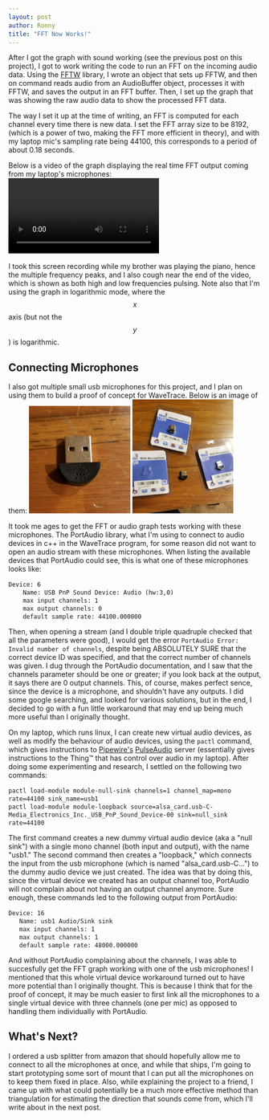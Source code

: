```yaml
---
layout: post
author: Ronny
title: "FFT Now Works!"
---
```


After I got the graph with sound working (see the previous post on this project), I got to work writing the code to run an FFT on the incoming audio data. Using the <a href="https://www.fftw.org/" target="_blank">FFTW</a> library, I wrote an object that sets up FFTW, and then on command reads audio from an AudioBuffer object, processes it with FFTW, and saves the output in an FFT buffer. Then, I set up the graph that was showing the raw audio data to show the processed FFT data.

The way I set it up at the time of writing, an FFT is computed for each channel every time there is new data. I set the FFT array size to be 8192, (which is a power of two, making the FFT more efficient in theory), and with my laptop mic's sampling rate being 44100, this corresponds to a period of about 0.18 seconds.

Below is a video of the graph displaying the real time FFT output coming from my laptop's microphones:
<video controls loop src="/assets/images/WaveTrace/fft-graph.mp4" class="gallery-image"></video>

I took this screen recording while my brother was playing the piano, hence the multiple frequency peaks, and I also cough near the end of the video, which is shown as both high and low frequencies pulsing. Note also that I'm using the graph in logarithmic mode, where the $$x$$ axis (but not the $$y$$) is logarithmic.


## Connecting Microphones

I also got multiple small usb microphones for this project, and I plan on using them to build a proof of concept for WaveTrace. Below is an image of them:
<img src="/assets/images/WaveTrace/poc/USB-mic-zoomed.jpg" class="gallery-image" style="width:40%">
<img src="/assets/images/WaveTrace/poc/USB-mics.jpg" class="gallery-image" style="width:40%">


It took me ages to get the FFT or audio graph tests working with these microphones. The PortAudio library, what I'm using to connect to audio devices in c++ in the WaveTrace program, for some reason did not want to open an audio stream with these microphones. When listing the available devices that PortAudio could see, this is what one of these microphones looks like:
```racket
Device: 6
    Name: USB PnP Sound Device: Audio (hw:3,0)
    max input channels: 1
    max output channels: 0
    default sample rate: 44100.000000
```

Then, when opening a stream (and I double triple quadruple checked that all the parameters were good), I would get the error `PortAudio Error: Invalid number of channels`, despite being ABSOLUTELY SURE that the correct device ID was specified, and that the correct number of channels was given. I dug through the PortAudio documentation, and I saw that the channels parameter should be one or greater; if you look back at the output, it says there are 0 output channels. This, of course, makes perfect sence, since the device is a microphone, and shouldn't have any outputs. I did some google searching, and looked for various solutions, but in the end, I decided to go with a fun little workaround that may end up being much more useful than I originally thought.

On my laptop, which runs linux, I can create new virtual audio devices, as well as modify the behaviour of audio devices, using the `pactl` command, which gives instructions to <a href="https://en.wikipedia.org/wiki/PipeWire">Pipewire's</a> <a href="">PulseAudio</a> server (essentially gives instructions to the Thing™ that has control over audio in my laptop). After doing some experimenting and research, I settled on the following two commands:
```
pactl load-module module-null-sink channels=1 channel_map=mono rate=44100 sink_name=usb1
pactl load-module module-loopback source=alsa_card.usb-C-Media_Electronics_Inc._USB_PnP_Sound_Device-00 sink=null_sink rate=44100
```

The first command creates a new dummy virtual audio device (aka a "null sink") with a single mono channel (both input and output), with the name "usb1." The second command then creates a "loopback," which connects the input from the usb microphone (which is named "alsa_card.usb-C...") to the dummy audio device we just created. The idea was that by doing this, since the virtual device we created has an output channel too, PortAudio will not complain about not having an output channel anymore. Sure enough, these commands led to the following output from PortAudio:
```
Device: 16
   Name: usb1 Audio/Sink sink
   max input channels: 1
   max output channels: 1
   default sample rate: 48000.000000
```

And without PortAudio complaining about the channels, I was able to succesfully get the FFT graph working with one of the usb microphones! I mentioned that this whole virtual device workaround turned out to have more potential than I originally thought. This is because I think that for the proof of concept, it may be much easier to first link all the microphones to a single virtual device with three channels (one per mic) as opposed to handling them individually with PortAudio.

## What's Next?

I ordered a usb splitter from amazon that should hopefully allow me to connect to all the microphones at once, and while that ships, I'm going to start prototyping some sort of mount that I can put all the microphones on to keep them fixed in place. Also, while explaining the project to a friend, I came up with what could potentially be a much more effective method than triangulation for estimating the direction that sounds come from, which I'll write about in the next post.